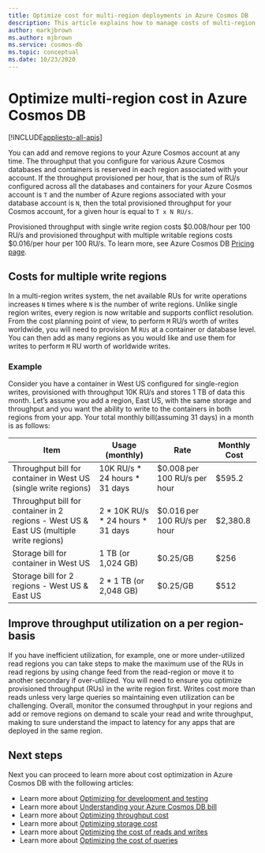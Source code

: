 ```yaml
---
title: Optimize cost for multi-region deployments in Azure Cosmos DB
description: This article explains how to manage costs of multi-region deployments in Azure Cosmos DB.
author: markjbrown
ms.author: mjbrown
ms.service: cosmos-db
ms.topic: conceptual
ms.date: 10/23/2020
---
```


# Optimize multi-region cost in Azure Cosmos DB
[!INCLUDE[appliesto-all-apis](includes/appliesto-all-apis.md)]

You can add and remove regions to your Azure Cosmos account at any time. The throughput that you configure for various Azure Cosmos databases and containers is reserved in each region associated with your account. If the throughput provisioned per hour, that is the sum of RU/s configured across all the databases and containers for your Azure Cosmos account is `T` and the number of Azure regions associated with your database account is `N`, then the total provisioned throughput for your Cosmos account, for a given hour is equal to `T x N RU/s`.

Provisioned throughput with single write region costs $0.008/hour per 100 RU/s and provisioned throughput with multiple writable regions costs $0.016/per hour per 100 RU/s. To learn more, see Azure Cosmos DB [Pricing page](https://azure.microsoft.com/pricing/details/cosmos-db/).

## Costs for multiple write regions

In a multi-region writes system, the net available RUs for write operations increases `N` times where `N` is the number of write regions. Unlike single region writes, every region is now writable and supports conflict resolution. From the cost planning point of view, to perform `M` RU/s worth of writes worldwide, you will need to provision M `RUs` at a container or database level. You can then add as many regions as you would like and use them for writes to perform `M` RU worth of worldwide writes.

### Example

Consider you have a container in West US configured for single-region writes, provisioned with throughput 10K RU/s and stores 1 TB of data this month. Let’s assume you add a region, East US, with the same storage and throughput and you want the ability to write to the containers in both regions from your app. Your total monthly bill(assuming 31 days) in a month is as follows:

|**Item**|**Usage (monthly)**|**Rate**|**Monthly Cost**|
|----|----|----|----|
|Throughput bill for container in West US (single write regions) |10K RU/s * 24 hours * 31 days |$0.008 per 100 RU/s per hour |$595.2 |
|Throughput bill for container in 2 regions - West US & East US (multiple write regions) |2 * 10K RU/s * 24 hours * 31 days|$0.016 per 100 RU/s per hour |$2,380.8 |
|Storage bill for container in West US |1 TB (or 1,024 GB) |$0.25/GB |$256 |
|Storage bill for 2 regions - West US & East US |2 * 1 TB (or 2,048 GB) |$0.25/GB |$512 |

## Improve throughput utilization on a per region-basis

If you have inefficient utilization, for example, one or more under-utilized read regions you can take steps to make the maximum use of the RUs in read regions by using change feed from the read-region or move it to another secondary if over-utilized. You will need to ensure you optimize provisioned throughput (RUs) in the write region first. Writes cost more than reads unless very large queries so maintaining even utilization can be challenging. Overall, monitor the consumed throughput in your regions and add or remove regions on demand to scale your read and write throughput, making to sure understand the impact to latency for any apps that are deployed in the same region.

## Next steps

Next you can proceed to learn more about cost optimization in Azure Cosmos DB with the following articles:

* Learn more about [Optimizing for development and testing](optimize-dev-test.md)
* Learn more about [Understanding your Azure Cosmos DB bill](understand-your-bill.md)
* Learn more about [Optimizing throughput cost](optimize-cost-throughput.md)
* Learn more about [Optimizing storage cost](optimize-cost-storage.md)
* Learn more about [Optimizing the cost of reads and writes](optimize-cost-reads-writes.md)
* Learn more about [Optimizing the cost of queries](./optimize-cost-reads-writes.md)
